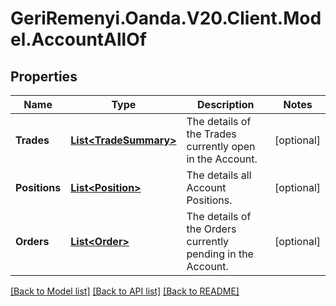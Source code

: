 # GeriRemenyi.Oanda.V20.Client.Model.AccountAllOf
## Properties

Name | Type | Description | Notes
------------ | ------------- | ------------- | -------------
**Trades** | [**List&lt;TradeSummary&gt;**](TradeSummary.md) | The details of the Trades currently open in the Account. | [optional] 
**Positions** | [**List&lt;Position&gt;**](Position.md) | The details all Account Positions. | [optional] 
**Orders** | [**List&lt;Order&gt;**](Order.md) | The details of the Orders currently pending in the Account. | [optional] 

[[Back to Model list]](../README.md#documentation-for-models) [[Back to API list]](../README.md#documentation-for-api-endpoints) [[Back to README]](../README.md)

